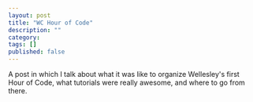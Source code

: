 ```yaml
---
layout: post
title: "WC Hour of Code"
description: ""
category: 
tags: []
published: false
---
```



A post in which I talk about what it was like to organize Wellesley's first Hour of Code, what tutorials were really awesome, and where to go from there.


